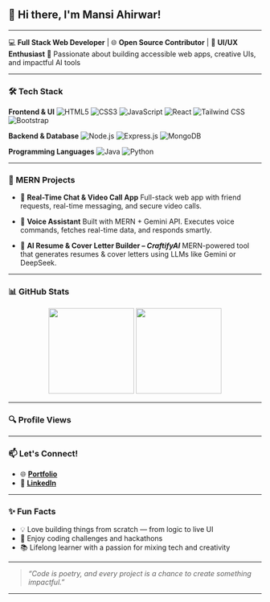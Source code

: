 ## 👋 Hi there, I'm Mansi Ahirwar!
---

💻 **Full Stack Web Developer** | 🌐 **Open Source Contributor** | 🎨 **UI/UX Enthusiast**
🚀 Passionate about building accessible web apps, creative UIs, and impactful AI tools

---

### 🛠️ Tech Stack

**Frontend & UI**
![HTML5](https://img.shields.io/badge/HTML5-E34F26?style=for-the-badge\&logo=html5\&logoColor=white)
![CSS3](https://img.shields.io/badge/CSS3-1572B6?style=for-the-badge\&logo=css3\&logoColor=white)
![JavaScript](https://img.shields.io/badge/JavaScript-F7DF1E?style=for-the-badge\&logo=javascript\&logoColor=black)
![React](https://img.shields.io/badge/React-20232A?style=for-the-badge\&logo=react\&logoColor=61DAFB)
![Tailwind CSS](https://img.shields.io/badge/Tailwind-06B6D4?style=for-the-badge\&logo=tailwindcss\&logoColor=white)
![Bootstrap](https://img.shields.io/badge/Bootstrap-7952B3?style=for-the-badge\&logo=bootstrap\&logoColor=white)

**Backend & Database**
![Node.js](https://img.shields.io/badge/Node.js-339933?style=for-the-badge\&logo=nodedotjs\&logoColor=white)
![Express.js](https://img.shields.io/badge/Express.js-000000?style=for-the-badge\&logo=express\&logoColor=white)
![MongoDB](https://img.shields.io/badge/MongoDB-47A248?style=for-the-badge\&logo=mongodb\&logoColor=white)

**Programming Languages**
![Java](https://img.shields.io/badge/Java-ED8B00?style=for-the-badge\&logo=openjdk\&logoColor=white)
![Python](https://img.shields.io/badge/Python-3776AB?style=for-the-badge\&logo=python\&logoColor=white)

---

### 🚧 MERN Projects

* 🔹 **Real-Time Chat & Video Call App**
  Full-stack web app with friend requests, real-time messaging, and secure video calls.

* 🔹 **Voice Assistant**
  Built with MERN + Gemini API. Executes voice commands, fetches real-time data, and responds smartly.

* 🔹 **AI Resume & Cover Letter Builder – *CraftifyAI***
  MERN-powered tool that generates resumes & cover letters using LLMs like Gemini or DeepSeek.

---

### 📊 GitHub Stats
<p align="center"> 
  <img src="https://github-readme-stats.vercel.app/api?username=mansix02&show_icons=true&theme=tokyonight" height="170px"/>
  <img src="https://github-readme-stats.vercel.app/api/top-langs/?username=mansix02&layout=compact&theme=tokyonight" height="170px"/> 
</p>

---

### 🔍 Profile Views

---

### 📫 Let's Connect!

* 🌐 [**Portfolio**](https://mansiahirwarportfolio.netlify.app/)
* 💼 [**LinkedIn**](https://www.linkedin.com/in/mansi-ahirwar-18446a286)

---

### ✨ Fun Facts

* 💡 Love building things from scratch — from logic to live UI
* 🧩 Enjoy coding challenges and hackathons
* 📚 Lifelong learner with a passion for mixing tech and creativity

---

> *“Code is poetry, and every project is a chance to create something impactful.”*

---
